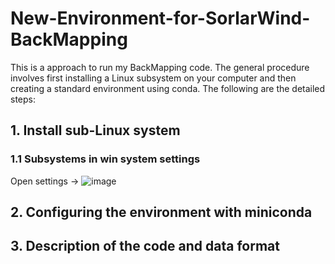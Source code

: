 # New-Environment-for-SorlarWind-BackMapping
This is a approach to run my BackMapping code. The general procedure involves first installing a Linux subsystem on your computer and then creating a standard environment using conda. The following are the detailed steps:

## 1. Install sub-Linux system
### 1.1 Subsystems in win system settings
Open settings -> 
![image](https://github.com/user-attachments/assets/68a0708c-c40c-488b-be45-a4f6de52e454)


## 2. Configuring the environment with miniconda

## 3. Description of the code and data format
